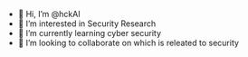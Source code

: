 - 👋 Hi, I’m @hckAI
- 👀 I’m interested in Security Research
- 🌱 I’m currently learning cyber security
- 💞️ I’m looking to collaborate on which is releated to security
<!--- - 📫 How to reach me hckAI|hckai10|hckAI10 --->

<!---
hckAI/hckAI is a ✨ special ✨ repository because its `README.md` (this file) appears on your GitHub profile.
You can click the Preview link to take a look at your changes.
--->

